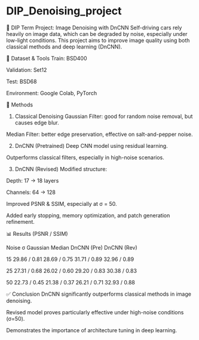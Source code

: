 # DIP_Denoising_project
🧠 DIP Term Project: Image Denoising with DnCNN
Self-driving cars rely heavily on image data, which can be degraded by noise, especially under low-light conditions. This project aims to improve image quality using both classical methods and deep learning (DnCNN).

📁 Dataset & Tools
Train: BSD400

Validation: Set12

Test: BSD68

Environment: Google Colab, PyTorch

🔧 Methods
1. Classical Denoising
Gaussian Filter: good for random noise removal, but causes edge blur.

Median Filter: better edge preservation, effective on salt-and-pepper noise.

2. DnCNN (Pretrained)
Deep CNN model using residual learning.

Outperforms classical filters, especially in high-noise scenarios.

3. DnCNN (Revised)
Modified structure:

Depth: 17 → 18 layers

Channels: 64 → 128

Improved PSNR & SSIM, especially at σ = 50.

Added early stopping, memory optimization, and patch generation refinement.

📊 Results (PSNR / SSIM)

Noise σ	Gaussian	Median	DnCNN (Pre)	DnCNN (Rev)

15	29.86 / 0.81	28.69 / 0.75	31.71 / 0.89	32.96 / 0.89

25	27.31 / 0.68	26.02 / 0.60	29.20 / 0.83	30.38 / 0.83

50	22.73 / 0.45	21.38 / 0.37	26.21 / 0.71	32.93 / 0.88

✅ Conclusion
DnCNN significantly outperforms classical methods in image denoising.

Revised model proves particularly effective under high-noise conditions (σ=50).

Demonstrates the importance of architecture tuning in deep learning.


